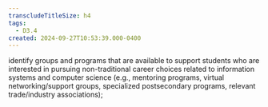 ```yaml
---
transcludeTitleSize: h4
tags:
  - D3.4
created: 2024-09-27T10:53:39.000-0400
---
```

identify groups and programs that are available to support students who are interested in pursuing non-traditional career choices related to information systems and computer science (e.g., mentoring programs, virtual networking/support groups, specialized postsecondary programs, relevant trade/industry associations);